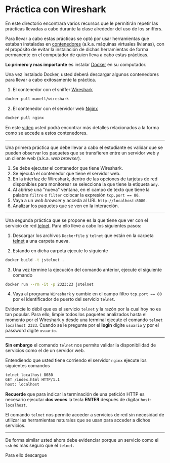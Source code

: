 # Práctica con Wireshark

En este directorio encontrará varios recursos que le permitirán repetir las prácticas llevadas a cabo durante la clase alrededor del uso de los sniffers.

Para llevar a cabo estas prácticas se optó por usar herramientas que estaban instaladas en [contenedores](https://en.wikipedia.org/wiki/Docker_(software)) (a.k.a. máquinas virtuales livianas), con el propósito de evitar la instalación de dichas herramientas de forma permanente en el computador de quien lleva a cabo estas prácticas.

**Lo primero y mas importante** es instalar [Docker](https://docs.docker.com/engine/installation/) en su computador.

Una vez instalado Docker, usted deberá descargar algunos contenedores para llevar a cabo exitosamente la práctica.

1. El contenedor con el sniffer [Wireshark](https://hub.docker.com/r/manell/wireshark/)

```bash
docker pull manell/wireshark
```

2. El contenedor con el servidor web [Nginx](https://hub.docker.com/_/nginx/)

```bash
docker pull nginx
```

En este [video](https://youtu.be/3ucnHOPQmFk) usted podrá encontrar más detalles relacionados a la forma como se accede a estos contenedores.

---

Una primera práctica que debe llevar a cabo el estudiante es validar que se pueden observar los paquetes que se transfieren entre un servidor web y un cliente web (a.k.a. *web browser*). 
1. Se debe ejecutar el contenedor que tiene Wireshark.
2. Se ejecuta el contenedor que tiene el servidor web.
3. En la interfaz de Wireshark, dentro de las opciones de tarjetas de red disponibles para monitorear se selecciona la que tiene la etiqueta `any`.
4. Al abrirse una "nueva" ventana, en el campo de texto que tiene la palabra `filtro` o `filter` colocar la expresión `tcp.port == 80`.
5. Vaya a un *web browser* y acceda al URL `http://localhost:8080`.
6. Analizar los paquetes que se ven en la interacción.

--- 

Una segunda práctica que se propone es la que tiene que ver con el servicio de red [telnet](https://en.wikipedia.org/wiki/Telnet). 
Para ello lleve a cabo los siguientes pasos: 

1. Descargar los archivos `Dockerfile` y `telnet` que están en la carpeta [telnet](https://github.com/josanabr/computernetworks/tree/master/sniffer/telnet) a una carpeta nueva.

2. Estando en dicha carpeta ejecute lo siguiente

```bash
docker build -t jstelnet .
```

3. Una vez termine la ejecución del comando anterior, ejecute el siguiente comando

```bash
docker run --rm -it -p 2323:23 jstelnet
```

4. Vaya al programa `Wireshark` y cambie en el campo filtro `tcp.port == 80` por el identificador de puerto del servicio `telnet`.

Evidencie lo débil que es el servicio `telnet` y la razón por la cual hoy no es tan popular.
Para ello, limpie todos los paquetes analizados hasta el momento por el Wireshark y desde una terminal ejecute el comando `telnet localhost 2323`. 
Cuando se le pregunte por el **login** digite `usuario` y por el password digite `usuario`.

---

**Sin embargo** el comando `telnet` nos permite validar la disponibilidad de servicios como el de un servidor web.

Entendiendo que usted tiene corriendo el servidor `nginx` ejecute los siguientes comandos

```bash
telnet localhost 8080
GET /index.html HTTP/1.1
host: localhost

```

**Recuerde** que para indicar la terminación de una petición HTTP es necesario ejecutar **dos veces** la tecla **ENTER** después de digitar `host: localhost`.

El comando `telnet` nos permite acceder a servicios de red sin necesidad de utilizar las herramientas naturales que se usan para acceder a dichos servicios. 

---

De forma similar usted ahora debe evidenciar porque un servicio como el `ssh` es mas seguro que el `telnet`.

Para ello descargue

